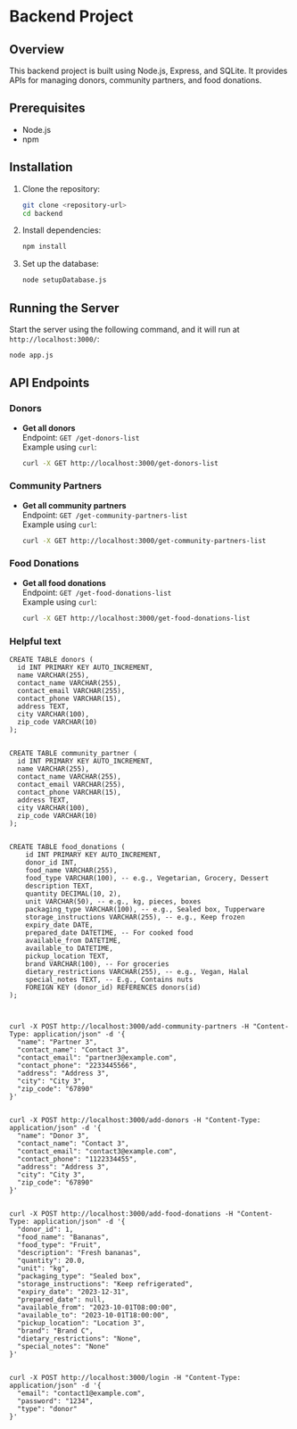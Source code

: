 # Backend Project

## Overview

This backend project is built using Node.js, Express, and SQLite. It provides APIs for managing donors, community partners, and food donations.

## Prerequisites

- Node.js
- npm

## Installation

1. Clone the repository:
    ```sh
    git clone <repository-url>
    cd backend
    ```

2. Install dependencies:
    ```sh
    npm install
    ```

3. Set up the database:
    ```sh
    node setupDatabase.js
    ```

## Running the Server

Start the server using the following command, and it will run at `http://localhost:3000/`:
```sh
node app.js
```

## API Endpoints

### Donors

- **Get all donors**  
  Endpoint: `GET /get-donors-list`  
  Example using `curl`:
  ```sh
  curl -X GET http://localhost:3000/get-donors-list
  ```
### Community Partners

- **Get all community partners**  
    Endpoint: `GET /get-community-partners-list`  
    Example using `curl`:
    ```sh
    curl -X GET http://localhost:3000/get-community-partners-list
    ```

### Food Donations

- **Get all food donations**  
    Endpoint: `GET /get-food-donations-list`  
    Example using `curl`:
    ```sh
    curl -X GET http://localhost:3000/get-food-donations-list
    ```
### Helpful text

```
CREATE TABLE donors (
  id INT PRIMARY KEY AUTO_INCREMENT,
  name VARCHAR(255),
  contact_name VARCHAR(255),
  contact_email VARCHAR(255),
  contact_phone VARCHAR(15),
  address TEXT,
  city VARCHAR(100),
  zip_code VARCHAR(10)
);


CREATE TABLE community_partner (
  id INT PRIMARY KEY AUTO_INCREMENT,
  name VARCHAR(255),
  contact_name VARCHAR(255),
  contact_email VARCHAR(255),
  contact_phone VARCHAR(15),
  address TEXT,
  city VARCHAR(100),
  zip_code VARCHAR(10)
);


CREATE TABLE food_donations (
    id INT PRIMARY KEY AUTO_INCREMENT,
    donor_id INT,
    food_name VARCHAR(255),
    food_type VARCHAR(100), -- e.g., Vegetarian, Grocery, Dessert
    description TEXT,
    quantity DECIMAL(10, 2),
    unit VARCHAR(50), -- e.g., kg, pieces, boxes
    packaging_type VARCHAR(100), -- e.g., Sealed box, Tupperware
    storage_instructions VARCHAR(255), -- e.g., Keep frozen
    expiry_date DATE,
    prepared_date DATETIME, -- For cooked food
    available_from DATETIME,
    available_to DATETIME,
    pickup_location TEXT,
    brand VARCHAR(100), -- For groceries
    dietary_restrictions VARCHAR(255), -- e.g., Vegan, Halal
    special_notes TEXT, -- E.g., Contains nuts
    FOREIGN KEY (donor_id) REFERENCES donors(id)
);



curl -X POST http://localhost:3000/add-community-partners -H "Content-Type: application/json" -d '{
  "name": "Partner 3",
  "contact_name": "Contact 3",
  "contact_email": "partner3@example.com",
  "contact_phone": "2233445566",
  "address": "Address 3",
  "city": "City 3",
  "zip_code": "67890"
}'


curl -X POST http://localhost:3000/add-donors -H "Content-Type: application/json" -d '{
  "name": "Donor 3",
  "contact_name": "Contact 3",
  "contact_email": "contact3@example.com",
  "contact_phone": "1122334455",
  "address": "Address 3",
  "city": "City 3",
  "zip_code": "67890"
}'


curl -X POST http://localhost:3000/add-food-donations -H "Content-Type: application/json" -d '{
  "donor_id": 1,
  "food_name": "Bananas",
  "food_type": "Fruit",
  "description": "Fresh bananas",
  "quantity": 20.0,
  "unit": "kg",
  "packaging_type": "Sealed box",
  "storage_instructions": "Keep refrigerated",
  "expiry_date": "2023-12-31",
  "prepared_date": null,
  "available_from": "2023-10-01T08:00:00",
  "available_to": "2023-10-01T18:00:00",
  "pickup_location": "Location 3",
  "brand": "Brand C",
  "dietary_restrictions": "None",
  "special_notes": "None"
}'


curl -X POST http://localhost:3000/login -H "Content-Type: application/json" -d '{
  "email": "contact1@example.com",
  "password": "1234",
  "type": "donor"
}'
```